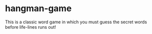 # hangman-game
This is a classic word game in which you must guess the secret words before life-lines runs out!
